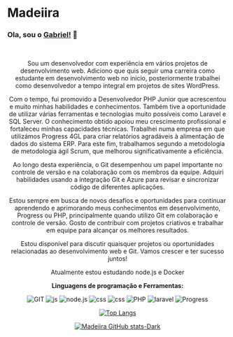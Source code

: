 # Madeiira
### Ola, sou o [Gabriel!](https://github.com/Madeiira) 👋
<center>

<br />

Sou um desenvolvedor com experiência em vários projetos de desenvolvimento web. Adiciono que quis seguir uma carreira como estudante em desenvolvimento web no inicio, posteriormente trabalhei como desenvolvedor a tempo integral em projetos de sites WordPress. 

Com o tempo, fui promovido a Desenvolvedor PHP Junior que acrescentou e muito minhas habilidades e conhecimentos. 
Também tive a oportunidade de utilizar várias ferramentas e tecnologias muito possíveis como Laravel e SQL Server. 
O conhecimento obtido apoiou meu crescimento profissional e fortaleceu minhas capacidades técnicas. 
Trabalhei numa empresa em que utilizámos Progress 4GL para criar relatórios agradáveis à alimentação de dados do sistema ERP. Para este fim, trabalhamos segundo a metodologia de metodologia ágil Scrum, que melhorou significativamente a eficiência.

Ao longo desta experiência, o Git desempenhou um papel importante no controle de versão e na colaboração com os membros da equipe. Adquiri habilidades usando a integração Git e Azure para revisar e sincronizar código de diferentes aplicações. 

Estou sempre em busca de novos desafios e oportunidades para continuar aprendendo e aprimorando meus conhecimentos em desenvolvimento, Progress ou PHP, principalmente quando utilizo Git em colaboração e controle de versão. Gosto de contribuir com projetos criativos e trabalhar em equipe para alcançar os melhores resultados.

Estou disponível para discutir quaisquer projetos ou oportunidades relacionadas ao desenvolvimento web e Git. Vamos crescer e ter sucesso juntos!

Atualmente estou estudando node.js e Docker

**Linguagens de programação ​​e Ferramentas:**  

![GIT](https://img.shields.io/badge/git%20-%2320232a.svg?&style=flat-square&logo=git)
![js](https://img.shields.io/badge/Javascript%20-%2320232a.svg?&style=flat-square&logo=javascript&logoColor=%2yellow)
![node.js](https://img.shields.io/badge/node.js-339933?style=for-the-badge&logo=Node.js&logoColor=white)
![css](https://img.shields.io/badge/CSS%20-%2320232a.svg?&style=flat-square&logo=css)
![css](https://img.shields.io/badge/html%20-%2320232a.svg?&style=flat-square&logo=html)
![PHP](https://img.shields.io/badge/PHP%20-%2320232a.svg?&style=flat-square&logo=PHP&logoColor=%2yellow)
![laravel](https://img.shields.io/badge/laravel%20-%2320232a.svg?&style=flat-square&logo=laravel)
![Progress](https://img.shields.io/badge/progress%20-%2320232a.svg?&style=flat-square&logo=progress)


[![Top Langs](https://github-readme-stats.vercel.app/api/top-langs/?username=Madeiira&layout=compact&theme=dracula)](https://github.com/anuraghazra/github-readme-stats)

[![Madeiira GitHub stats-Dark](https://github-readme-stats.vercel.app/api?username=Madeiira\&show_icons=true\&theme=dark#gh-dark-mode-only)](https://github.com/anuraghazra/github-readme-stats#responsive-card-theme#gh-dark-mode-only)

</center>
